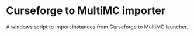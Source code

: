 # Curseforge to MultiMC importer

A windows script to import instances from Curseforge to MultiMC launcher.
